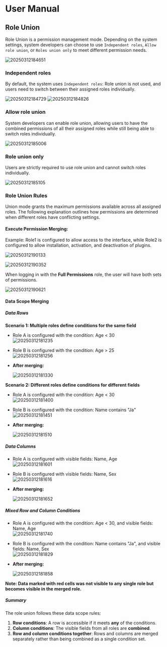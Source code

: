 # User Manual

## Role Union
Role Union is a permission management mode. Depending on the system settings, system developers can choose to use `Independent roles`, `Allow role union`, or `Roles union only` to meet different permission needs.

![20250312184651](https://nocobase-docs.oss-cn-beijing.aliyuncs.com/20250312184651.png)

### Independent roles
By default, the system uses `Independent roles`: Role union is not used, and users need to switch between their assigned roles individually.

![20250312184729](https://nocobase-docs.oss-cn-beijing.aliyuncs.com/20250312184729.png)
![20250312184826](https://nocobase-docs.oss-cn-beijing.aliyuncs.com/20250312184826.png)

### Allow role union
System developers can enable role union, allowing users to have the combined permissions of all their assigned roles while still being able to switch roles individually.

![20250312185006](https://nocobase-docs.oss-cn-beijing.aliyuncs.com/20250312185006.png)

### Role union only
Users are strictly required to use role union and cannot switch roles individually.

![20250312185105](https://nocobase-docs.oss-cn-beijing.aliyuncs.com/20250312185105.png)

### Role Union Rules
Union mode grants the maximum permissions available across all assigned roles. The following explanation outlines how permissions are determined when different roles have conflicting settings.

#### Execute Permission Merging:
Example: Role1 is configured to allow access to the interface, while Role2 is configured to allow installation, activation, and deactivation of plugins.

![20250312190133](https://nocobase-docs.oss-cn-beijing.aliyuncs.com/20250312190133.png)

![20250312190352](https://nocobase-docs.oss-cn-beijing.aliyuncs.com/20250312190352.png)

When logging in with the **Full Permissions** role, the user will have both sets of permissions.

![20250312190621](https://nocobase-docs.oss-cn-beijing.aliyuncs.com/20250312190621.png)

#### Data Scope Merging

##### Data Rows
**Scenario 1: Multiple roles define conditions for the same field**

- Role A is configured with the condition: Age < 30  
  ![20250312181235](https://nocobase-docs.oss-cn-beijing.aliyuncs.com/20250312181235.png)

- Role B is configured with the condition: Age > 25  
  ![20250312181256](https://nocobase-docs.oss-cn-beijing.aliyuncs.com/20250312181256.png)

- **After merging:**

  ![20250312181330](https://nocobase-docs.oss-cn-beijing.aliyuncs.com/20250312181330.png)

**Scenario 2: Different roles define conditions for different fields**

- Role A is configured with the condition: Age < 30  
  ![20250312181400](https://nocobase-docs.oss-cn-beijing.aliyuncs.com/20250312181400.png)

- Role B is configured with the condition: Name contains "Ja"  
  ![20250312181451](https://nocobase-docs.oss-cn-beijing.aliyuncs.com/20250312181451.png)

- **After merging:**

  ![20250312181510](https://nocobase-docs.oss-cn-beijing.aliyuncs.com/20250312181510.png)

##### Data Columns

- Role A is configured with visible fields: Name, Age  
  ![20250312181601](https://nocobase-docs.oss-cn-beijing.aliyuncs.com/20250312181601.png)

- Role B is configured with visible fields: Name, Sex  
  ![20250312181616](https://nocobase-docs.oss-cn-beijing.aliyuncs.com/20250312181616.png)

- **After merging:**

  ![20250312181652](https://nocobase-docs.oss-cn-beijing.aliyuncs.com/20250312181652.png)

##### Mixed Row and Column Conditions

- Role A is configured with the condition: Age < 30, and visible fields: Name, Age  
  ![20250312181740](https://nocobase-docs.oss-cn-beijing.aliyuncs.com/20250312181740.png)

- Role B is configured with the condition: Name contains "Ja", and visible fields: Name, Sex  
  ![20250312181829](https://nocobase-docs.oss-cn-beijing.aliyuncs.com/20250312181829.png)

- **After merging:**

  ![20250312181858](https://nocobase-docs.oss-cn-beijing.aliyuncs.com/20250312181858.png)

**Note: Data marked with red cells was not visible to any single role but becomes visible in the merged role.**

##### Summary
The role union follows these data scope rules:
1. **Row conditions**: A row is accessible if it meets **any** of the conditions.
2. **Column conditions**: The visible fields from all roles are **combined**.
3. **Row and column conditions together**: Rows and columns are merged separately rather than being combined as a single condition set.